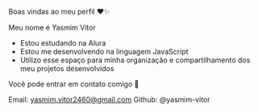 Boas vindas ao meu perfil ❤️✨

Meu nome é Yasmim Vitor

- Estou estudando na Alura 
- Estou me desenvolvendo na linguagem JavaScript
- Utilizo esse espaço para minha organização e compartilhamento dos meu projetos desenvolvidos

Você pode entrar em contato comigo 📮

Email: yasmim.vitor2460@gmail.com
Github: @yasmim-vitor
